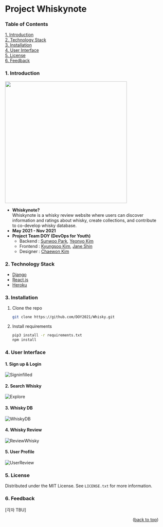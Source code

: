 <div id="top"> </div>

# Project Whiskynote

### Table of Contents
<!-- TABLE OF CONTENTS -->
<a href="1. Introduction">1. Introduction</a><br>
<a href="2. Technology Stack">2. Technology Stack</a><br>
<a href="3. Installation">3. Installation</a><br>
<a href="4. User Interface">4. User Interface</a><br>
<a href="5. License">5. License</a><br>
<a href="6. Feedback">6. Feedback </a><br>


### 1. Introduction
<img src="https://user-images.githubusercontent.com/69205130/147818024-e1eaf2f4-fafb-4ea6-9b09-d811369f77c7.png" width="400" height="auto" />
<!--
![WhiskynoteLogo](https://user-images.githubusercontent.com/69205130/147818024-e1eaf2f4-fafb-4ea6-9b09-d811369f77c7.png)
-->

* <b>Whiskynote?</b> <br>
Whiskynote is a whisky review website where users can discover information 
and ratings about whisky, create collections, and contribute to co-develop 
whisky database.
* <b>May 2021 - Nov 2021 </b>
* <b>Project Team DOY (DevOps for Youth) </b>
    * Backend : [Sunwoo Park](https://github.com/Sunny-W-Park), [Yeonyo Kim](https://github.com/arkdusdyk)
    * Frontend : [Kyungsoo Kim](https://github.com/kyeongsoosoo), [Jane Shin](https://github.com/janeshin059)
    * Designer : [Chaewon Kim](https://github.com/chxxnkim)



### 2. Technology Stack

* [Django](https://www.djangoproject.com/)
* [React.js](https://reactjs.org/)
* [Heroku](https://www.heroku.com/)


### 3. Installation

1. Clone the repo
   ```sh
   git clone https://github.com/DOY2021/Whisky.git
   ```
2. Install requirements
   ```sh
   pip3 install -r requirements.txt
   npm install
   ```

### 4. User Interface

#### 1. Sign up & Login
![Signinfilled](https://user-images.githubusercontent.com/69205130/147818013-eff46ef7-b305-457c-9baa-ad69f1d7d996.png)
#### 2. Search Whisky
![Explore](https://user-images.githubusercontent.com/60367230/147852822-7061b170-16d9-4e29-9e27-917efe0e103c.png)
#### 3. Whisky DB
![WhiskyDB](https://user-images.githubusercontent.com/69205130/155882601-8839c31e-d3d2-439d-a797-ff51d5dcd137.png)
#### 4. Whisky Review
![ReviewWhisky](https://user-images.githubusercontent.com/69205130/147818121-1f9bc6c3-edbf-4fe7-8cee-a22b5dffab4f.png)
#### 5. User Profile
![UserReview](https://user-images.githubusercontent.com/69205130/147818122-ae56b3b7-c23f-4dc8-be62-5cd4c91407b3.png)


### 5. License

Distributed under the MIT License. See `LICENSE.txt` for more information.


### 6. Feedback
[각자 TBU]

<p align="right">(<a href="#top">back to top</a>)</p>
